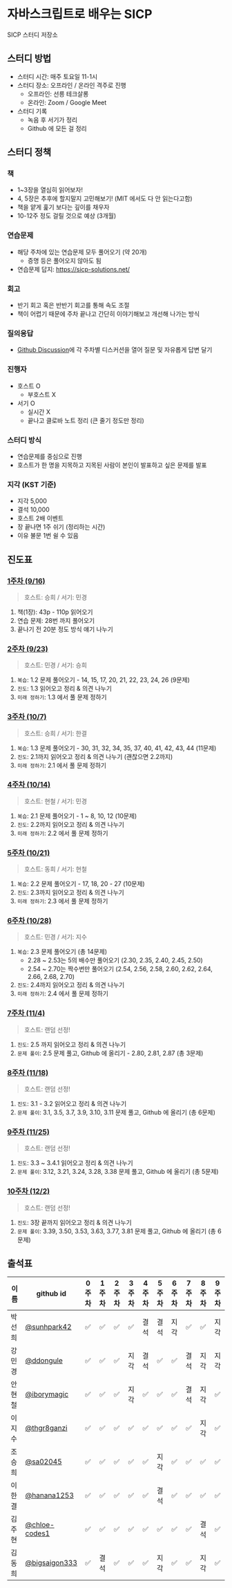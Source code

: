 # 자바스크립트로 배우는 SICP

SICP 스터디 저장소

## 스터디 방법

- 스터디 시간: 매주 토요일 11-1시
- 스터디 장소: 오프라인 / 온라인 격주로 진행
  - 오프라인: 선릉 테크살롱
  - 온라인: Zoom / Google Meet
- 스터디 기록
  - 녹음 후 서기가 정리
  - Github 에 모든 걸 정리

## 스터디 정책

### 책

- 1~3장을 열심히 읽어보자!
- 4, 5장은 추후에 할지말지 고민해보기! (MIT 에서도 다 안 읽는다고함)
- 책을 얕게 훑기 보다는 깊이를 채우자
- 10-12주 정도 걸릴 것으로 예상 (3개월)

### 연습문제

- 해당 주차에 있는 연습문제 모두 풀어오기 (약 20개)
  - 증명 등은 풀어오지 않아도 됨
- 연습문제 답지: <https://sicp-solutions.net/>

### 회고

- 반기 회고 혹은 반반기 회고를 통해 속도 조절
- 책이 어렵기 때문에 주차 끝나고 간단히 이야기해보고 개선해 나가는 방식

### 질의응답

- [Github Discussion](https://github.com/elegant-functional-2023/javascript-sicp-2023/discussions)에 각 주차별 디스커션을 열어 질문 및 자유롭게 답변 달기

### 진행자

- 호스트 O
  - 부호스트 X
- 서기 O
  - 실시간 X
  - 끝나고 클로바 노트 정리 (큰 줄기 정도만 정리)

### 스터디 방식

- 연습문제를 중심으로 진행
- 호스트가 한 명을 지목하고 지목된 사람이 본인이 발표하고 싶은 문제를 발표

### 지각 (KST 기준)

- 지각 5,000
- 결석 10,000
- 호스트 2배 이벤트
- 장 끝나면 1주 쉬기 (정리하는 시간)
- 이유 불문 1번 쉴 수 있음

## 진도표

### [1주차 (9/16)](https://github.com/elegant-functional-2023/javascript-sicp-2023/discussions/1)

> 호스트: 승희 / 서기: 민경
>

 1. 책(1장): 43p - 110p 읽어오기
 2. 연습 문제: 28번 까지 풀어오기
 3. 끝나기 전 20분 정도 방식 얘기 나누기

### [2주차 (9/23)](https://github.com/elegant-functional-2023/javascript-sicp-2023/discussions/3)

> 호스트: 민경 / 서기: 승희
>

1. `복습`: 1.2 문제 풀어오기 - 14, 15, 17, 20, 21, 22, 23, 24, 26 (9문제)
2. `진도`: 1.3 읽어오고 정리 & 의견 나누기
3. `미래 정하기`: 1.3 에서 풀 문제 정하기

### [3주차 (10/7)](https://github.com/elegant-functional-2023/javascript-sicp-2023/discussions/4)

> 호스트: 승희 / 서기: 한결
>

1. `복습`: 1.3 문제 풀어오기 - 30, 31, 32, 34, 35, 37, 40, 41, 42, 43, 44 (11문제)
2. `진도`: 2.1까지 읽어오고 정리 & 의견 나누기  (괜찮으면 2.2까지)
3. `미래 정하기`: 2.1 에서 풀 문제 정하기

### [4주차 (10/14)](https://github.com/elegant-functional-2023/javascript-sicp-2023/discussions/6)

> 호스트: 현철 / 서기: 민경
>

1. `복습`: 2.1 문제 풀어오기 - 1 ~ 8, 10, 12 (10문제)
2. `진도`: 2.2까지 읽어오고 정리 & 의견 나누기
3. `미래 정하기`: 2.2 에서 풀 문제 정하기

### [5주차 (10/21)](https://github.com/elegant-functional-2023/javascript-sicp-2023/discussions/8)

> 호스트: 동희 / 서기: 현철
>

1. `복습`: 2.2 문제 풀어오기 - 17, 18, 20 - 27 (10문제)
2. `진도`: 2.3까지 읽어오고 정리 & 의견 나누기
3. `미래 정하기`: 2.3 에서 풀 문제 정하기

### [6주차 (10/28)](https://github.com/elegant-functional-2023/javascript-sicp-2023/discussions/9)

> 호스트: 민경 / 서기: 지수
>

1. `복습`: 2.3 문제 풀어오기 (총 14문제)
    - 2.28 ~ 2.53는 5의 배수만 풀어오기 (2.30, 2.35, 2.40, 2.45, 2.50)
    - 2.54 ~ 2.70는 짝수번만 풀어오기 (2.54, 2.56, 2.58, 2.60, 2.62, 2.64, 2.66, 2.68, 2.70)
2. `진도`: 2.4까지 읽어오고 정리 & 의견 나누기
3. `미래 정하기`: 2.4 에서 풀 문제 정하기

### [7주차 (11/4)](https://github.com/elegant-functional-2023/javascript-sicp-2023/discussions/10)

> 호스트: 랜덤 선정!
>

1. `진도`: 2.5 까지 읽어오고 정리 & 의견 나누기
2. `문제 풀이`: 2.5 문제 풀고, Github 에 올리기 - 2.80, 2.81, 2.87 (총 3문제)

### [8주차 (11/18)](https://github.com/elegant-functional-2023/javascript-sicp-2023/discussions/11)

> 호스트: 랜덤 선정!
>

1. `진도`: 3.1 - 3.2 읽어오고 정리 & 의견 나누기
2. `문제 풀이`: 3.1, 3.5, 3.7, 3.9, 3.10, 3.11 문제 풀고, Github 에 올리기 (총 6문제)

### [9주차 (11/25)](https://github.com/elegant-functional-2023/javascript-sicp-2023/discussions/12)

> 호스트: 랜덤 선정!
>

1. `진도`: 3.3 ~ 3.4.1 읽어오고 정리 & 의견 나누기
2. `문제 풀이`: 3.12, 3.21, 3.24, 3.28, 3.38 문제 풀고, Github 에 올리기 (총 5문제)

### [10주차 (12/2)](https://github.com/elegant-functional-2023/javascript-sicp-2023/discussions/13)

> 호스트: 랜덤 선정!
>

1. `진도`: 3장 끝까지 읽어오고 정리 & 의견 나누기
2. `문제 풀이`: 3.39, 3.50, 3.53, 3.63, 3.77, 3.81 문제 풀고, Github 에 올리기 (총 6문제)

## 출석표

| 이름   | github id      | 0주차 | 1주차 | 2주차 | 3주차 | 4주차 | 5주차 | 6주차 | 7주차 | 8주차 | 9주차 |
| ------ | -------------- | :---: | :---: | :---: | :---: | :---: | :---: | :---: | :---: | :---: | :---: |
| 박선희 | [@sunhpark42](https://github.com/sunhpark42)    |   ✅   |   ✅   |   ✅   |   ✅   |   결석   |   결석   |   지각   |   ✅   |   ✅   |   지각   |
| 강민경 | [@ddongule](https://github.com/ddongule)      |   ✅   |   ✅   |   ✅   |   지각   |   결석   |   ✅   |   ✅   |   결석   |    지각   |   지각   |
| 안현철 | [@iborymagic](https://github.com/iborymagic)    |   ✅   |   ✅   |   ✅   |   지각   |   ✅   |   ✅   |   ✅   |   결석   |   지각    |   ✅   |
| 이지수 | [@thgr8ganzi](https://github.com/thgr8ganzi)    |   ✅   |   ✅   |   ✅   |   ✅   |   ✅   |   ✅   |   ✅   |   ✅   |   지각   |   ✅   |
| 조승희 | [@sa02045](https://github.com/sa02045)       |   ✅   |   ✅   |   ✅   |   ✅   |   ✅   |   지각   |   ✅   |   ✅   |   ✅   |   ✅   |
| 이한결 | [@hanana1253](https://github.com/hanana1253)    |   ✅   |   ✅   |   ✅   |   ✅   |   ✅   |   결석   |   ✅   |   ✅   |   ✅   |   ✅   |
| 김주현 | [@chloe-codes1](https://github.com/chloe-codes1)  |   ✅   |   ✅   |   ✅   |   ✅   |   ✅   |   ✅   |   ✅   |   ✅   |   결석   |   ✅   |
| 김동희 | [@bigsaigon333](https://github.com/bigsaigon333)  |   ✅   |   결석   |   ✅   |   ✅   |   ✅   |   지각   |   ✅   |   ✅   |   지각   |   ✅   |
